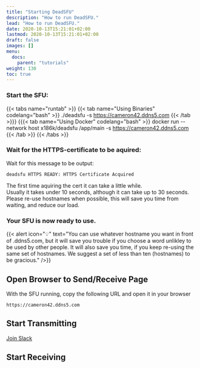 ```yaml
---
title: "Starting DeadSFU"
description: "How to run DeadSFU."
lead: "How to run DeadSFU."
date: 2020-10-13T15:21:01+02:00
lastmod: 2020-10-13T15:21:01+02:00
draft: false
images: []
menu:
  docs:
    parent: "tutorials"
weight: 130
toc: true
---
```



### Start the SFU:
{{< tabs name="runtab" >}} 
{{< tab name="Using Binaries" codelang="bash" >}}
./deadsfu -s https://cameron42.ddns5.com
{{< /tab >}}}
{{{< tab name="Using Docker" codelang="bash" >}}
docker run --network host x186k/deadsfu /app/main -s https://cameron42.ddns5.com
{{< /tab >}}
{{< /tabs >}}

### Wait for the HTTPS-certificate to be aquired:
  
Wait for this message to be output:

`deadsfu HTTPS READY: HTTPS Certificate Acquired`

The first time aquiring the cert it can take a little while.  
Usually it takes under 10 seconds, although it can take up to 30 seconds.  
Please re-use hostnames when possible, this will save you time from waiting, and reduce our load.

### Your SFU is now ready to use.

{{< alert icon="💡" text="You can use whatever hostname you want in front of .ddns5.com, but it will save you trouble if you choose a word unlikley to be used by other people. It will also save you time, if you keep re-using the same set of hostnames. We suggest a set of less than ten (hostnames) to be gracious." />}}



## Open Browser to Send/Receive Page

With the SFU running, copy the following URL and open it in your browser
```
https://cameron42.ddns5.com
```

## Start Transmitting

<a class="btn btn-primary btn-lg px-4 mb-2" href="https://join.slack.com/t/deadsfu/shared_invite/zt-sv23oa10-XFFYoJHPty8BtuCmBthH_A" role="button">Join Slack</a>


## Start Receiving




<script>
function replace(element, from, to) {
    if (element.childNodes.length) {
        element.childNodes.forEach(child => replace(child, from, to))
    } else {
        const cont = element.textContent
        if (cont) element.textContent = cont.replace(from, to)
    }
}

var words = ['liam','olivia','noah','emma','oliver','ava','cameron','elliott']
var word = words[Math.floor(Math.random() * words.length)]
var namenum = word + Math.floor(Math.random() * 1e4)

let elems = document.querySelectorAll('code')
for (i = 0; i < elems.length; i++) {
  replace(elems[i],"cameron42",namenum)
}


</script> 
